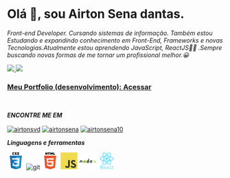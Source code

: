 # Olá 👋, sou Airton Sena dantas.

_Front-end Developer. Cursando sistemas de informação. Também estou Estudando e expandindo conhecimento em Front-End, Frameworks e novas Tecnologias.Atualmente estou aprendendo JavaScript, ReactJS✊🏽 .Sempre buscando novas formas de me tornar um profissional
melhor.😀_

<div>
  <a href="https://github.com/airtonsena10">
  <img height="170em" src="https://github-readme-stats.vercel.app/api?username=airtonsena10&show_icons=true&theme=dark&include_all_commits=true&count_private=true"/>
  <img height="170em" src="https://github-readme-stats.vercel.app/api/top-langs/?username=airtonsena10&layout=compact&langs_count=16&theme=dark"/>
</div>
 

### Meu Portfolio (desenvolvimento):  [Acessar](https://airtonfolio.vercel.app/)

 </br>

_**ENCONTRE ME EM**_

<p align="left">
   
<a href="https://twitter.com/airtonsvd" target="blank"><img align="center" src="https://cdn.jsdelivr.net/npm/simple-icons@3.0.1/icons/twitter.svg" alt="airtonsvd" height="30" width="40" /></a>
<a href="https://www.linkedin.com/in/airtonsena/" target="blank"><img align="center" src="https://cdn.jsdelivr.net/npm/simple-icons@3.0.1/icons/linkedin.svg" alt="airtonsena" height="30" width="40" /></a>
<a href="https://www.instagram.com/airtonsena10/" target="blank"><img align="center" src="https://cdn.jsdelivr.net/npm/simple-icons@3.0.1/icons/instagram.svg" alt="airtonsena10" height="30" width="40" /></a>
</p>

_**Linguagens e ferramentas**_

<p align="left">
<img src="https://raw.githubusercontent.com/devicons/devicon/master/icons/css3/css3-original-wordmark.svg" alt="css3" width="40" height="40"/> 
<img src="https://www.vectorlogo.zone/logos/git-scm/git-scm-icon.svg" alt="git" width="40" height="40"/> 
<img src="https://raw.githubusercontent.com/devicons/devicon/master/icons/html5/html5-original-wordmark.svg" alt="html5" width="40" height="40"/>  
<img src="https://raw.githubusercontent.com/devicons/devicon/master/icons/javascript/javascript-original.svg" alt="javascript" width="40" height="40"/> 
<img src="https://raw.githubusercontent.com/devicons/devicon/master/icons/nodejs/nodejs-original-wordmark.svg" alt="nodejs" width="40" height="40"/> 
<img src="https://raw.githubusercontent.com/devicons/devicon/master/icons/react/react-original-wordmark.svg" alt="react" width="40" height="40"/>  </p>
